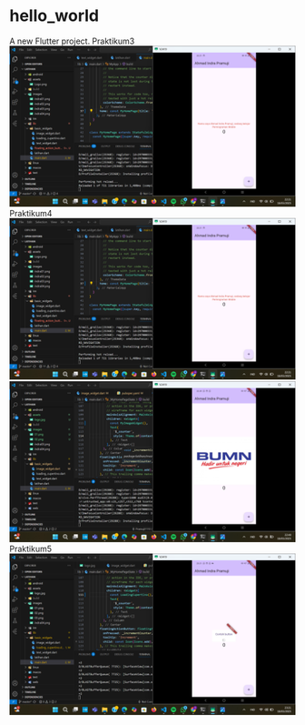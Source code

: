 # hello_world

A new Flutter project.
Praktikum3
![Screenshoot Hello_World](images/01.png)
Praktikum4
![Screenshoot Hello_World](images/02.png)
![Screenshoot Hello_World](images/03.png)
Praktikum5
![Screenshoot Hello_World](images/04.png)


